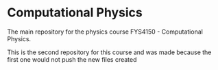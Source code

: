 # Computational Physics
The main repository for the physics course FYS4150 - Computational Physics.

This is the second repository for this course and was made because the first one would not push the new files created
